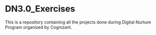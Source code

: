 # DN3.0_Exercises
This is a repository containing all the projects done during Digital Nurture Program organized by Cognizant.
